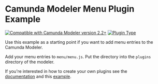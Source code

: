 # Camunda Modeler Menu Plugin Example

[![Compatible with Camunda Modeler version 2.2+](https://img.shields.io/badge/Modeler_Version-2.2+-blue.svg)](#) [![Plugin Type](https://img.shields.io/badge/Plugin_Type-Menu-orange.svg)](#)


Use this example as a starting point if you want to add menu entries to the Camunda Modeler.

Add your menu entries to `menu/menu.js`. Put the directory into the `plugins` directory of the modeler.

If you're interested in how to create your own plugins see the [documentation](https://docs.camunda.io/docs/components/modeler/desktop-modeler/plugins/) and this [example](https://github.com/camunda/camunda-modeler-plugin-example).